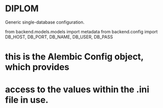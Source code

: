 # DIPLOM
 
Generic single-database configuration.


from backend.models.models import metadata
from backend.config import DB_HOST, DB_PORT, DB_NAME, DB_USER, DB_PASS

# this is the Alembic Config object, which provides
# access to the values within the .ini file in use.




